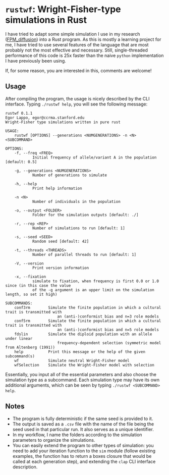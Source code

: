 # `rustwf`: Wright-Fisher-type simulations in Rust

I have tried to adapt some simple simulation I use in my research ([FPM_diffusion](https://github.com/EgorLappo/FPM_diffusion)) into a Rust program. As this is mostly a learning project for me, I have tried to use several features of the language that are most probably not the most effective and necessary. Still, single-threaded performance of this code is 25x faster than the naive `python` implementation I have previously been using.

If, for some reason, you are interested in this, comments are welcome!

## Usage

After compiling the program, the usage is nicely described by the CLI interface. Typing `./rustwf help`, you will see the following message:

```
rustwf 0.1.1
Egor Lappo, egor@ccrma.stanford.edu
Wright-Fisher type simulations written in pure rust

USAGE:
    rustwf [OPTIONS] --generations <NUMGENERATIONS> -n <N> <SUBCOMMAND>

OPTIONS:
    -f, --freq <FREQ>
            Initial frequency of allele/variant A in the population [default: 0.5]

    -g, --generations <NUMGENERATIONS>
            Number of generations to simulate

    -h, --help
            Print help information

    -n <N>
            Number of individuals in the population

    -o, --output <FOLDER>
            Folder for the simulation outputs [default: ./]

    -r, --rep <REP>
            Number of simulations to run [default: 1]

    -s, --seed <SEED>
            Random seed [default: 42]

    -t, --threads <THREADS>
            Number of parallel threads to run [default: 1]

    -V, --version
            Print version information

    -x, --fixation
            simulate to fixation, when frequency is first 0.0 or 1.0 since (in this case the value
            of the -g argument is an upper limit on the simulation length, so set it high)

SUBCOMMANDS:
    conf3rm        Simulate the finite population in which a cultural trait is transmitted with
                       an (anti-)conformist bias and n=3 role models
    conf5rm        Simulate the finite population in which a cultural trait is transmitted with
                       an (anti-)conformist bias and n=5 role models
    fdslin         Simulate the diploid population with an allele under linear
                       frequency-dependent selection (symmetric model from Altenberg (1991))
    help           Print this message or the help of the given subcommand(s)
    wf             Simulate neutral Wright-Fisher model
    wfSelection    Simulate the Wright-Fisher model with selection
```

Essentially, you input all of the essential parameters and also choose the simulation type as a subcommand. Each simulation type may have its own additional arguments, which can be seen by typing `./rustwf <SUBCOMMAND> help`.

## Notes

* The program is fully deterministic if the same seed is provided to it. 
* The output is saved as a `.csv` file with the name of the file being the seed used in that particular run. It also serves as a unique identifier. 
* In my workflow, I name the folders according to the simulation parameters to organize the simulations.
* You can easily extend the program to other types of simulation: you need to add your iteration function to the `sim` module (follow existing examples, the function has to return a boxes closure that would be called at each generation step), and extending the `clap` CLI interface description.
